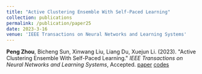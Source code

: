 ```yaml
---
title: "Active Clustering Ensemble With Self-Paced Learning"
collection: publications
permalink: /publication/paper25
date: 2023-3-16
venue: 'IEEE Transactions on Neural Networks and Learning Systems'
---
```

**Peng Zhou**, Bicheng Sun, Xinwang Liu, Liang Du,  Xuejun Li. (2023). &quot;Active Clustering Ensemble With Self-Paced Learning.&quot; <i>IEEE Transactions on Neural Networks and Learning Systems</i>, Accepted. [paper](http://Doctor-Nobody.github.io/papers/tnnls2024.pdf) [codes]( http://Doctor-Nobody.github.io/codes/space.zip)
